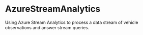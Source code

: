 # AzureStreamAnalytics
Using Azure Stream Analytics to process a data stream of vehicle observations and answer stream queries.

